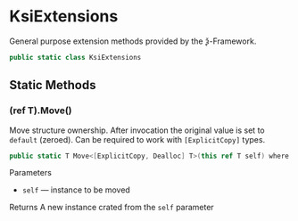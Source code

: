 # KsiExtensions

General purpose extension methods provided by the ѯ-Framework.

```csharp
public static class KsiExtensions
```


## Static Methods


### (ref T).Move()

Move structure ownership. After invocation the original value is set to `default` (zeroed).
Can be required to work with `[ExplicitCopy]` types.

```csharp
public static T Move<[ExplicitCopy, Dealloc] T>(this ref T self) where T : struct
```

Parameters
- `self` — instance to be moved

Returns A new instance crated from the `self` parameter
